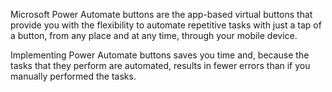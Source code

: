 Microsoft Power Automate buttons are the app-based virtual buttons that
provide you with the flexibility to automate repetitive tasks with just a tap
of a button, from any place and at any time, through your mobile device. 

Implementing Power Automate buttons saves you time and, because the tasks that they perform are 
automated, results in fewer errors than if you manually performed the tasks.
